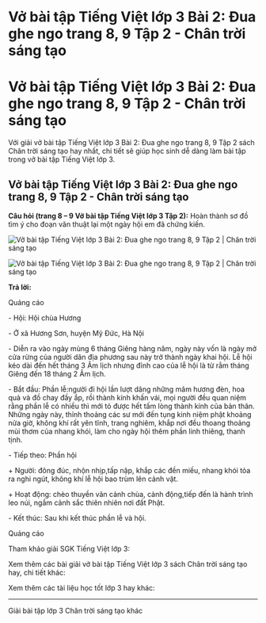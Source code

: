 # Vở bài tập Tiếng Việt lớp 3 Bài 2: Đua ghe ngo trang 8, 9 Tập 2 - Chân trời sáng tạo

# Vở bài tập Tiếng Việt lớp 3 Bài 2: Đua ghe ngo trang 8, 9 Tập 2 - Chân trời sáng tạo

Với giải vở bài tập Tiếng Việt lớp 3 Bài 2: Đua ghe ngo trang 8, 9 Tập 2 sách Chân trời sáng tạo hay nhất, chi tiết sẽ giúp học sinh dễ dàng làm bài tập trong vở bài tập Tiếng Việt lớp 3.

## Vở bài tập Tiếng Việt lớp 3 Bài 2: Đua ghe ngo trang 8, 9 Tập 2 - Chân trời sáng tạo

**Câu hỏi (trang 8 – 9 Vở bài tập Tiếng Việt lớp 3 Tập 2):** Hoàn thành sơ đồ tìm ý cho đoạn văn thuật lại một ngày hội em đã chứng kiến.

![Vở bài tập Tiếng Việt lớp 3 Bài 2: Đua ghe ngo trang 8, 9 Tập 2 | Chân trời sáng tạo](https://vietjack.com/vbt-tieng-viet-3-ct/images/bai-2-dua-ghe-ngo.PNG)

![Vở bài tập Tiếng Việt lớp 3 Bài 2: Đua ghe ngo trang 8, 9 Tập 2 | Chân trời sáng tạo](https://vietjack.com/vbt-tieng-viet-3-ct/images/bai-2-dua-ghe-ngo-1.PNG)

**Trả lời:**

Quảng cáo

\- Hội: Hội chùa Hương

\- Ở xã Hương Sơn, huyện Mỹ Đức, Hà Nội

\- Diễn ra vào ngày mùng 6 tháng Giêng hàng năm, ngày này vốn là ngày mở cửa rừng của người dân địa phương sau này trở thành ngày khai hội. Lễ hội kéo dài đến hết tháng 3 Âm lịch nhưng đỉnh cao của lễ hội là từ rằm tháng Giêng đến 18 tháng 2 Âm lịch.

\- Bắt đầu: Phần lễ:người đi hội lần lượt dâng những mâm hương đèn, hoa quả và đồ chay đầy ắp, rồi thành kính khấn vái, mọi người đều quan niệm rằng phần lễ có nhiều thì mới tỏ được hết tấm lòng thành kính của bản thân. Những ngày này, thỉnh thoảng các sư mới đến tụng kinh niệm phật khoảng nửa giờ, không khí rất yên tĩnh, trang nghiêm, khắp nơi đều thoang thoảng mùi thơm của nhang khói, làm cho ngày hội thêm phần linh thiêng, thanh tịnh.

\- Tiếp theo: Phần hội

\+ Người: đông đúc, nhộn nhịp,tấp nập, khắp các đền miếu, nhang khói tỏa ra nghi ngút, không khí lễ hội bao trùm lên cảnh vật.

\+ Hoạt động: chèo thuyền vãn cảnh chùa, cảnh động,tiếp đến là hành trình leo núi, ngắm cảnh sắc thiên nhiên nơi đất Phật.

\- Kết thúc: Sau khi kết thúc phần lễ và hội.

Quảng cáo

Tham khảo giải SGK Tiếng Việt lớp 3:

Xem thêm các bài giải vở bài tập Tiếng Việt lớp 3 sách Chân trời sáng tạo hay, chi tiết khác:

Xem thêm các tài liệu học tốt lớp 3 hay khác:

* * *

Giải bài tập lớp 3 Chân trời sáng tạo khác
